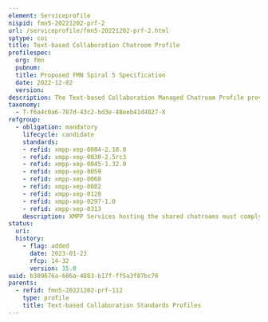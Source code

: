 ```yaml
---
element: Serviceprofile
nispid: fmn5-20221202-prf-2
url: /serviceprofile/fmn5-20221202-prf-2.html
sptype: coi
title: Text-based Collaboration Chatroom Profile
profilespec:
  org: fmn
  pubnum: 
  title: Proposed FMN Spiral 5 Specification
  date: 2022-12-02
  version: 
description: The Text-based Collaboration Managed Chatroom Profile provides standards and guidance to host moderated, password-protected and member-only chatrooms to support strongly controlled persistent near-real time text-based group collaboration capability (chat) for time critical reporting and decision making in military operations. In addition to standard chatroom features such as room topics and invitations, the protocol defines a strong room control model, including the ability to kick and ban users, to name room moderators and administrators, to require membership or passwords in order to join the room, etc.
taxonomy:
  - T-f6a4c0a6-787d-43c2-bd3e-48eeb41d4827-X
refgroup:
  - obligation: mandatory
    lifecycle: candidate
    standards: 
    - refid: xmpp-xep-0004-2.10.0
    - refid: xmpp-xep-0030-2.5rc3
    - refid: xmpp-xep-0045-1.32.0
    - refid: xmpp-xep-0059
    - refid: xmpp-xep-0068
    - refid: xmpp-xep-0082
    - refid: xmpp-xep-0128
    - refid: xmpp-xep-0297-1.0
    - refid: xmpp-xep-0313
    description: XMPP Services hosting the shared chatrooms must comply with the following additional extensions.
status:
  uri: 
  history: 
    - flag: added
      date: 2023-01-23
      rfcp: 14-32
      version: 15.0
uuid: b309676a-686a-4883-b17f-ff5a3f87bc70
parents:
  - refid: fmn5-20221202-prf-112
    type: profile
    title: Text-based Collaboration Standards Profiles
---
```

